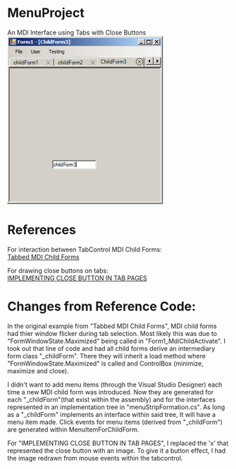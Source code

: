 # MenuProject
An MDI Interface using Tabs with Close Buttons<br />
![alt tag](https://raw.githubusercontent.com/VictorAceChen/MenuProject/master/SampleImage.png)

# References

For interaction between TabControl MDI Child Forms:<br />
[Tabbed MDI Child Forms](http://www.codeproject.com/Articles/17640/Tabbed-MDI-Child-Forms)

For drawing close buttons on tabs:<br />
[IMPLEMENTING CLOSE BUTTON IN TAB PAGES](http://www.dotnetthoughts.net/implementing-close-button-in-tab-pages/)

# Changes from Reference Code:

In the original example from "Tabbed MDI Child Forms", MDI child forms had thier window flicker during tab selection. Most likely this was due to "FormWindowState.Maximized" being called in "Form1_MdiChildActivate". I took out that line of code and had all child forms derive an intermediary form class "_childForm". There they will inherit a load method where "FormWindowState.Maximized" is called and ControlBox (minimize, maximize and close).

I didn't want to add menu items (through the Visual Studio Designer) each time a new MDI child form was introduced. Now they are generated for each "_childForm"(that exist within the assembly) and for the interfaces represented in an implementation tree in "menuStripFormation.cs". As long as a "_childForm" implements an interface within said tree, It will have a menu item made. Click events for menu items (derived from "_childForm") are generated within MenuItemForChildForm.

For "IMPLEMENTING CLOSE BUTTON IN TAB PAGES", I replaced the 'x' that represented the close button with an image. To give it a button effect, I had the image redrawn from mouse events within the tabcontrol.<br />
